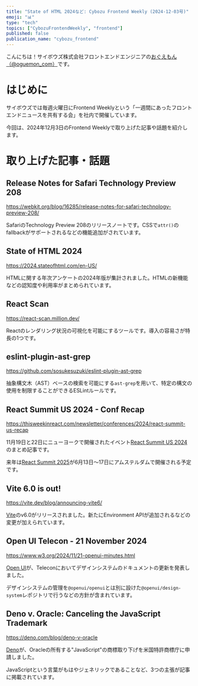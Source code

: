 ```yaml
---
title: "State of HTML 2024など: Cybozu Frontend Weekly (2024-12-03号)"
emoji: "📊"
type: "tech"
topics: ["CybozuFrontendWeekly", "frontend"]
published: false
publication_name: "cybozu_frontend"
---
```


こんにちは！サイボウズ株式会社フロントエンドエンジニアの[おぐえもん（@oguemon_com）](https://twitter.com/oguemon_com)です。

# はじめに

サイボウズでは毎週火曜日にFrontend Weeklyという「一週間にあったフロントエンドニュースを共有する会」を社内で開催しています。

今回は、2024年12月3日のFrontend Weeklyで取り上げた記事や話題を紹介します。

# 取り上げた記事・話題

## Release Notes for Safari Technology Preview 208

https://webkit.org/blog/16285/release-notes-for-safari-technology-preview-208/

SafariのTechnology Preview 208のリリースノートです。CSSで`attr()`のfallbackがサポートされるなどの機能追加がされています。

## State of HTML 2024

https://2024.stateofhtml.com/en-US/

HTMLに関する年次アンケートの2024年版が集計されました。HTMLの新機能などの認知度や利用率がまとめられています。

## React Scan

https://react-scan.million.dev/ 

Reactのレンダリング状況の可視化を可能にするツールです。導入の容易さが特長の1つです。

## eslint-plugin-ast-grep

https://github.com/sosukesuzuki/eslint-plugin-ast-grep

抽象構文木（AST）ベースの検索を可能にする`ast-grep`を用いて、特定の構文の使用を制限することができるESLintルールです。

## React Summit US 2024 - Conf Recap

https://thisweekinreact.com/newsletter/conferences/2024/react-summit-us-recap

11月19日と22日にニューヨークで開催されたイベント[React Summit US 2024](https://reactsummit.us/)のまとめ記事です。

来年は[React Summit 2025](https://reactsummit.com/)が6月13日〜17日にアムステルダムで開催される予定です。

## Vite 6.0 is out!

https://vite.dev/blog/announcing-vite6/

[Vite](https://vite.dev/)のv6.0がリリースされました。新たにEnvironment APIが追加されるなどの変更が加えられています。

## Open UI Telecon - 21 November 2024

https://www.w3.org/2024/11/21-openui-minutes.html

[Open UI](https://open-ui.org/)が、Teleconにおいてデザインシステムのドキュメントの更新を発表しました。

デザインシステムの管理を`@openui/openui`とは別に設けた`@openui/design-system`レポジトリで行うなどの方針が含まれています。

## Deno v. Oracle: Canceling the JavaScript Trademark

https://deno.com/blog/deno-v-oracle

[Deno](https://deno.com/)が、Oracleの所有する"JavaScript"の商標取り下げを米国特許商標庁に申請しました。

JavaScriptという言葉がもはやジェネリックであることなど、3つの主張が記事に掲載されています。
